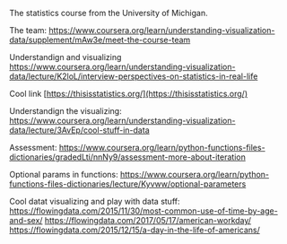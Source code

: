The statistics course from the University of Michigan.

The team:
https://www.coursera.org/learn/understanding-visualization-data/supplement/mAw3e/meet-the-course-team

Understandign and visualizing
https://www.coursera.org/learn/understanding-visualization-data/lecture/K2loL/interview-perspectives-on-statistics-in-real-life

Cool link [https://thisisstatistics.org/](https://thisisstatistics.org/) 

Understandign the visualizing:
https://www.coursera.org/learn/understanding-visualization-data/lecture/3AvEp/cool-stuff-in-data

Assessment:
https://www.coursera.org/learn/python-functions-files-dictionaries/gradedLti/nnNy9/assessment-more-about-iteration

Optional params in functions:
https://www.coursera.org/learn/python-functions-files-dictionaries/lecture/Kyvww/optional-parameters

Cool datat visualizing and play with data stuff:
https://flowingdata.com/2015/11/30/most-common-use-of-time-by-age-and-sex/
https://flowingdata.com/2017/05/17/american-workday/
https://flowingdata.com/2015/12/15/a-day-in-the-life-of-americans/

